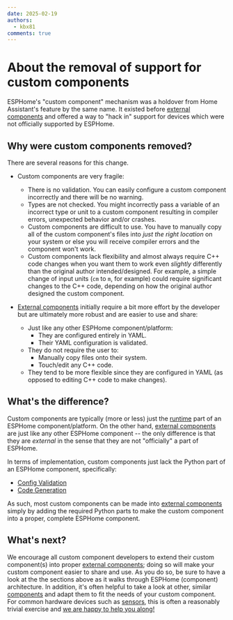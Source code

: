 ```yaml
---
date: 2025-02-19
authors: 
  - kbx81
comments: true
---
```


# About the removal of support for custom components

ESPHome's "custom component" mechanism was a holdover from Home Assistant's feature by the same name. It existed before
[external components](https://esphome.io/components/external_components) and offered a way to "hack in" support for
devices which were not officially supported by ESPHome.

## Why were custom components removed?

There are several reasons for this change.

- Custom components are very fragile:
    - There is no validation. You can easily configure a custom component incorrectly and there will be no warning.
    - Types are not checked. You might incorrectly pass a variable of an incorrect type or unit to a custom component
      resulting in compiler errors, unexpected behavior and/or crashes.
    - Custom components are difficult to use. You have to manually copy all of the custom component's files into *just
      the right location* on your system or else you will receive compiler errors and the component won't work.
    - Custom components lack flexibility and almost always require C++ code changes when you want them to work even
      *slightly* differently than the original author intended/designed. For example, a simple change of input units
      (`cm` to `m`, for example) could require significant changes to the C++ code, depending on how the original
      author designed the custom component.

- [External components](https://esphome.io/components/external_components) initially require a bit more effort by the
  developer but are ultimately more robust and are easier to use and share:
    - Just like any other ESPHome component/platform:
        - They are configured entirely in YAML.
        - Their YAML configuration is validated.
    - They do not require the user to:
        - Manually copy files onto their system.
        - Touch/edit any C++ code.
    - They tend to be more flexible since they are configured in YAML (as opposed to editing C++ code to make changes).

## What's the difference?

Custom components are typically (more or less) just the [runtime](/architecture/overview/#runtime) part of an ESPHome component/platform. On
the other hand, [external components](https://esphome.io/components/external_components) are just like any other
ESPHome component -- the only difference is that they are *external* in the sense that they are not "officially" a part
of ESPHome.

In terms of implementation, custom components just lack the Python part of an ESPHome component, specifically:

- [Config Validation](/architecture/overview/#config-validation)
- [Code Generation](/architecture/overview/#code-generation)

As such, most custom components can be made into
[external components](https://esphome.io/components/external_components) simply by adding the required Python parts to
make the custom component into a proper, complete ESPHome component.

## What's next?

We encourage all custom component developers to extend their custom component(s) into proper
[external components](https://esphome.io/components/external_components); doing so will make your custom component
easier to share and use. As you do so, be sure to have a look at the the sections above as it walks through ESPHome
(component) architecture. In addition, it's often helpful to take a look at other, similar
[components](https://github.com/esphome/esphome/tree/dev/esphome/components) and adapt them to fit the needs of your
custom component. For common hardware devices such as [sensors](https://esphome.io/components/sensor/index), this is
often a reasonably trivial exercise and [we are happy to help you along!](https://discord.gg/KhAMKrd)
